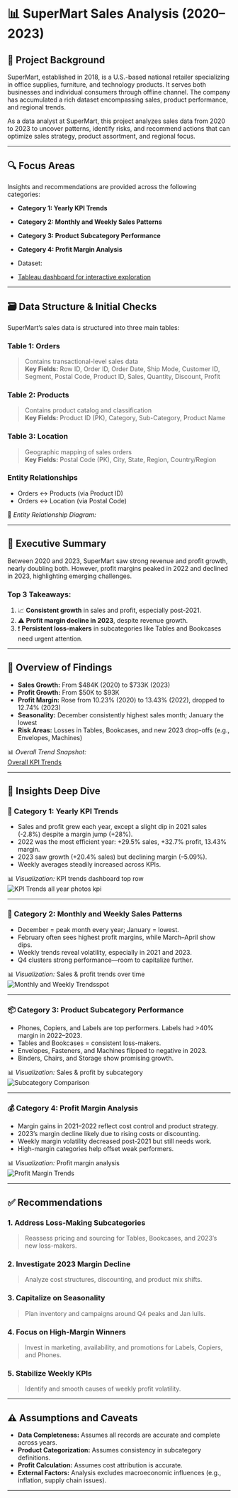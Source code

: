 # 📊 SuperMart Sales Analysis (2020–2023)

## 🏢 Project Background

SuperMart, established in 2018, is a U.S.-based national retailer specializing in office supplies, furniture, and technology products. It serves both businesses and individual consumers through  offline channel. The company has accumulated a rich dataset encompassing sales, product performance, and regional trends.

As a data analyst at SuperMart, this project analyzes sales data from 2020 to 2023 to uncover patterns, identify risks, and recommend actions that can optimize sales strategy, product assortment, and regional focus.

---

## 🔍 Focus Areas

Insights and recommendations are provided across the following categories:

- **Category 1: Yearly KPI Trends**
- **Category 2: Monthly and Weekly Sales Patterns**
- **Category 3: Product Subcategory Performance**
- **Category 4: Profit Margin Analysis**

- Dataset:  
- [Tableau dashboard for interactive exploration](https://public.tableau.com/app/profile/rochit.choudhary8883/viz/Dashboard_17467052469810/SalesDashboard?publish=yes)

---

## 🗃️ Data Structure & Initial Checks

SuperMart’s sales data is structured into three main tables:

### Table 1: Orders
> Contains transactional-level sales data  
**Key Fields:** Row ID, Order ID, Order Date, Ship Mode, Customer ID, Segment, Postal Code, Product ID, Sales, Quantity, Discount, Profit

### Table 2: Products
> Contains product catalog and classification  
**Key Fields:** Product ID (PK), Category, Sub-Category, Product Name

### Table 3: Location
> Geographic mapping of sales orders  
**Key Fields:** Postal Code (PK), City, State, Region, Country/Region

### Entity Relationships
- Orders ↔ Products (via Product ID)  
- Orders ↔ Location (via Postal Code)

📌 *Entity Relationship Diagram:*  


---

## 🧠 Executive Summary

Between 2020 and 2023, SuperMart saw strong revenue and profit growth, nearly doubling both. However, profit margins peaked in 2022 and declined in 2023, highlighting emerging challenges.

### Top 3 Takeaways:
1. 📈 **Consistent growth** in sales and profit, especially post-2021.
2. ⚠️ **Profit margin decline in 2023**, despite revenue growth.
3. ❗ **Persistent loss-makers** in subcategories like Tables and Bookcases need urgent attention.

---

## 📌 Overview of Findings

- **Sales Growth:** From $484K (2020) to $733K (2023)
- **Profit Growth:** From $50K to $93K
- **Profit Margin:** Rose from 10.23% (2020) to 13.43% (2022), dropped to 12.74% (2023) 
- **Seasonality:** December consistently highest sales month; January the lowest
- **Risk Areas:** Losses in Tables, Bookcases, and new 2023 drop-offs (e.g., Envelopes, Machines)

📊 *Overall Trend Snapshot:*  
[Overall KPI Trends](#)

---

## 🔬 Insights Deep Dive

### 📆 Category 1: Yearly KPI Trends

- Sales and profit grew each year, except a slight dip in 2021 sales (-2.8%) despite a margin jump (+28%).
- 2022 was the most efficient year: +29.5% sales, +32.7% profit, 13.43% margin.
- 2023 saw growth (+20.4% sales) but declining margin (–5.09%).
- Weekly averages steadily increased across KPIs.

📊 *Visualization:* KPI trends dashboard top row  
![KPI Trends](#) all year photos kpi

---

### 📅 Category 2: Monthly and Weekly Sales Patterns

- December = peak month every year; January = lowest.
- February often sees highest profit margins, while March–April show dips.
- Weekly trends reveal volatility, especially in 2021 and 2023.
- Q4 clusters strong performance—room to capitalize further.

📊 *Visualization:* Sales & profit trends over time  
![Monthly and Weekly Trends](#)spot

---

### 📦 Category 3: Product Subcategory Performance

- Phones, Copiers, and Labels are top performers. Labels had >40% margin in 2022–2023.
- Tables and Bookcases = consistent loss-makers.
- Envelopes, Fasteners, and Machines flipped to negative in 2023.
- Binders, Chairs, and Storage show promising growth.

📊 *Visualization:* Sales & profit by subcategory  
![Subcategory Comparison](#)

---

### 💰 Category 4: Profit Margin Analysis

- Margin gains in 2021–2022 reflect cost control and product strategy.
- 2023’s margin decline likely due to rising costs or discounting.
- Weekly margin volatility decreased post-2021 but still needs work.
- High-margin categories help offset weak performers.

📊 *Visualization:* Profit margin analysis  
![Profit Margin Trends](#)

---

## ✅ Recommendations

### 1. Address Loss-Making Subcategories
> Reassess pricing and sourcing for Tables, Bookcases, and 2023’s new loss-makers.

### 2. Investigate 2023 Margin Decline
> Analyze cost structures, discounting, and product mix shifts.

### 3. Capitalize on Seasonality
> Plan inventory and campaigns around Q4 peaks and Jan lulls.

### 4. Focus on High-Margin Winners
> Invest in marketing, availability, and promotions for Labels, Copiers, and Phones.

### 5. Stabilize Weekly KPIs
> Identify and smooth causes of weekly profit volatility.

---

## ⚠️ Assumptions and Caveats

- **Data Completeness:** Assumes all records are accurate and complete across years.
- **Product Categorization:** Assumes consistency in subcategory definitions.
- **Profit Calculation:** Assumes cost attribution is accurate.
- **External Factors:** Analysis excludes macroeconomic influences (e.g., inflation, supply chain issues).

---

